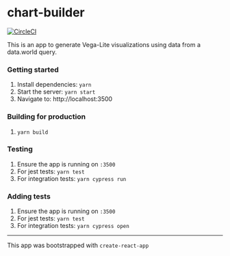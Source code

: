# chart-builder

[![CircleCI](https://circleci.com/gh/datadotworld/chart-builder.svg?style=svg)](https://circleci.com/gh/datadotworld/chart-builder)

This is an app to generate Vega-Lite visualizations using data from a data.world query.

### Getting started

1.  Install dependencies: `yarn`
1.  Start the server: `yarn start`
1.  Navigate to: http://localhost:3500

### Building for production

1.  `yarn build`

### Testing

1.  Ensure the app is running on `:3500`
1.  For jest tests: `yarn test`
1.  For integration tests: `yarn cypress run`

### Adding tests

1.  Ensure the app is running on `:3500`
1.  For jest tests: `yarn test`
1.  For integration tests: `yarn cypress open`

---

This app was bootstrapped with `create-react-app`

